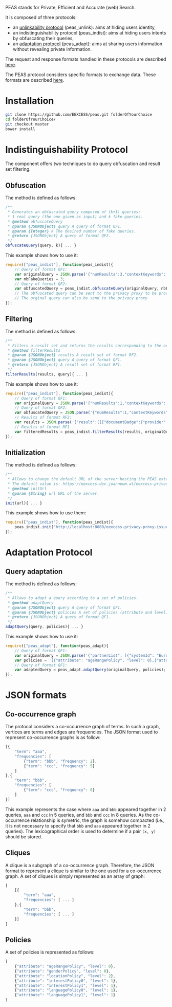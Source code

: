 PEAS stands for Private, Efficient and Accurate (web) Search. 

It is composed of three protocols: 
- an [unlinkability protocol](https://github.com/EEXCESS/peas#indistinguishability-protocol) (peas_unlink): aims at hiding users identity, 
- an indistinguishability protocol (peas_indist): aims at hiding users intents by obfuscating their queries,
- an [adaptation protocol](https://github.com/EEXCESS/peas#adaptation-protocol) (peas_adapt): aims at sharing users information without revealing private information. 

The request and response formats handled in these protocols are described [here](https://github.com/EEXCESS/eexcess/wiki/Request-and-Response-format-for-call-to-federated-recommender-and-privacy-proxy#request-and-response-formats-to-interact-with-the-privacy-proxy). 

The PEAS protocol considers specific formats to exchange data. These formats are described [here](https://github.com/EEXCESS/peas#json-formats). 

# Installation

```bash
git clone https://github.com/EEXCESS/peas.git folderOfYourChoice
cd folderOfYourChoice/
git checkout master
bower install
```

# Indistinguishability Protocol

The component offers two techniques to do query obfuscation and result set filtering. 

## Obfuscation

The method is defined as follows: 
```javascript
/**
 * Generates an obfuscated query composed of (k+1) queries: 
 * 1 real query (the one given as input) and k fake queries. 
 * @method obfuscateQuery
 * @param {JSONObject} query A query of format QF1.
 * @param {Integer} k The desired number of fake queries. 
 * @return {JSONObject} A query of format QF2. 
 */
obfuscateQuery(query, k){ ... }
```

This example shows how to use it: 
```javascript
require(["peas_indist"], function(peas_indist){
	// Query of format QF1:
	var originalQuery = JSON.parse('{"numResults":3,"contextKeywords":[{"text":"graz","weight":0.1},{"text":"vienna", "weight":0.1}]}'); // A query in the format QF1
	var nbFakeQueries = 3; 
	// Query of format QF2:
	var obfuscatedQuery = peas_indist.obfuscateQuery(originalQuery, nbFakeQueries);  // Returns a query composed of (nbFakeQueries+1) sub-queries
	// The obfuscated query can be sent to the privacy proxy to be processed
	// The orginal query can also be send to the privacy proxy
});
```

## Filtering

The method is defined as follows: 
```javascript
/**
 * Filters a result set and returns the results corresponding to the original query given as input. 
 * @method filterResults
 * @param {JSONObject} results A result set of format RF2. 
 * @param {JSONObject} query A query of format QF1. 
 * @return {JSONObject} A result set of format RF1. 
 */
filterResults(results, query){ ... }
```

This example shows how to use it: 
```javascript
require(["peas_indist"], function(peas_indist){
	// Query of format QF1:
	var originalQuery = JSON.parse('{"numResults":1,"contextKeywords":[{"text":"graz","weight":0.1},{"text":"vienna", "weight":0.1}]}'); 
	// Query of format QF2: 
	var obfuscatedQuery = JSON.parse('{"numResults":1,"contextKeywords":[[{"text":"graz","weight":0.1},{"text":"vienna","weight":0.1}],[{"text":"music","weight":0.1},{"text":"bass","weight":0.1}],[{"text":"money","weight":0.1},{"text":"euro","weight":0.1}]]}'); 
	// Results of format RF2:
	var results = JSON.parse('{"result":[[{"documentBadge":{"provider":"Europeana","id":"/2022365/Bristol_20Museums_2C_20Galleries_20_26_20Archives_emu_ecatalogue_britisharchaeology_167417","uri":"http://europeana.eu/resolve/record/2022365/Bristol_20Museums_2C_20Galleries_20_26_20Archives_emu_ecatalogue_britisharchaeology_167417"},"title": "Rebec (musical instrument bridge)."}],[{"documentBadge":{"provider":"Europeana","id":"/92070/BibliographicResource_1000126223366","uri":"http://europeana.eu/resolve/record/92070/BibliographicResource_1000126223366"},"title": "Kirche der Barmh. Schwestern zur unbefleckten Empfngniss, Graz"}],[{"documentBadge":{"provider":"Europeana","id":"/2022374/Manchester_20Museum_mm_emu_ecatalogue_humanities_98449","uri": "http://europeana.eu/resolve/record/2022374/Manchester_20Museum_mm_emu_ecatalogue_humanities_98449"},"title":"1 euro"}]],"totalResults":3,"provider":"federated"}');
	// Results of format RF1
	var filteredResults = peas_indist.filterResults(results, originalQuery);
});
```

## Initialization

The method is defined as follows: 
```javascript
/**
 * Allows to change the default URL of the server hosting the PEAS external services. 
 * The default value is: https://eexcess-dev.joanneum.at/eexcess-privacy-proxy-issuer-1.0-SNAPSHOT/issuer/
 * @method initUrl
 * @param {String} url URL of the server. 
 */
init(url){ ... }
```

This example shows how to use them: 
```javascript
require(["peas_indist"], function(peas_indist){
	peas_indist.init("http://localhost:8080/eexcess-privacy-proxy-issuer-1.0-SNAPSHOT/issuer/");
});
```

# Adaptation Protocol

## Query adaptation

The method is defined as follows: 
```javascript
/**
 * Allows to adapt a query according to a set of policies. 
 * @method adaptQuery
 * @param {JSONObject} query A query of format QF1.
 * @param {JSONObject} policies A set of policies (attribute and level).
 * @return {JSONObject} A query of format QF1. 
 */			
adaptQuery(query, policies){ ... }
```

This example shows how to use it: 
```javascript
require(["peas_adapt"], function(peas_adapt){
	// Query of format QF1:
	var originalQuery = JSON.parse('{"partnerList": [{"systemId": "Europeana"}], "protectedPartnerList": [{"systemId": "Europeana", "partnerKey": "ycz!djklasnbm2ia" }], "ageRange": 2, "numResults": 10, "gender": "female", "address": {"country": "testcountry", "city": "testcity"}, "timeRange": {"start": "1980", "end": "2000"}, "languages": [{"iso2": "de","languageCompetenceLevel": 0.1}, {"iso2": "en","languageCompetenceLevel": 0.1}], "userCredentials": [{"systemId": "Wissenmedia","login": "me@partner.x","securityToken": "sdjalkej21!#"}], "contextKeywords": [{"text": "women","type": "misc","uri": "http://dbpedia.com/resource/woman","isMainTopic": false}], "context": {"reason": "manual","value": "www.wikipedia.at"}, "interests": [{"text": "text","weight": 0.1,"confidence": 0.1,"competenceLevel": 0.1,"source": "source","uri": "http://dsjkdjas.de"}, {"text": "text2","weight": 0.2,"confidence": 0.2,"competenceLevel": 0.2,"source": "source2","uri": "http://google.de"}]}');
	var policies = '[{"attribute": "ageRangePolicy", "level": 0},{"attribute": "genderPolicy", "level": 0},{"attribute": "locationPolicy", "level": 2},{"attribute": "interestPolicy0", "level": 1},{"attribute": "interestPolicy1", "level": 1},{"attribute": "languagePolicy0", "level": 1},{"attribute": "languagePolicy1", "level": 1}]';
   	// Query of format QF1:
   	var adaptedQuery = peas_adapt.adaptQuery(originalQuery, policies);
});
```

# JSON formats

## Co-occurrence graph

The protocol considers a co-occurrence graph of terms. In such a graph, vertices are terms and edges are frequencies. The JSON format used to represent co-occurrence graphs is as follow: 
```javascript
[{
	"term": "aaa", 
	"frequencies": [
		{"term": "bbb", "frequency": 2}, 
		{"term": "ccc", "frequency": 5}
	]
},{
	"term": "bbb", 
	"frequencies": [
		{"term": "ccc", "frequency": 8}
	]
}]
```
This example represents the case where ```aaa``` and ```bbb``` appeared together in 2 queries, ```aaa``` and ```ccc``` in 5 queries, and ```bbb``` and ```ccc``` in 8 queries. As the co-occurrence relationship is symetric, the graph is somehow compacted (i.e., it is not necessary to specify that ```bbb``` and ```aaa``` appeared together in 2 queries). The lexicographical order is used to determine if a pair ```(x, y)``` should be stored. 

## Cliques

A clique is a subgraph of a co-occurrence graph. Therefore, the JSON format to represent a clique is similar to the one used for a co-occurrence graph. A set of cliques is simply represented as an array of graph: 
```javascript
[
	[{
		"term": "aaa", 
		"frequencies": [ ... ]
	},{
		"term": "bbb", 
		"frequencies": [ ... ]
	}]
]
```

## Policies

A set of policies is represented as follows: 
```javascript
[
	{"attribute": "ageRangePolicy", "level": 0},
	{"attribute": "genderPolicy", "level": 0},
	{"attribute": "locationPolicy", "level": 2},
	{"attribute": "interestPolicy0", "level": 1},
	{"attribute": "interestPolicy1", "level": 1},
	{"attribute": "languagePolicy0", "level": 1},
	{"attribute": "languagePolicy1", "level": 1}
]
```
